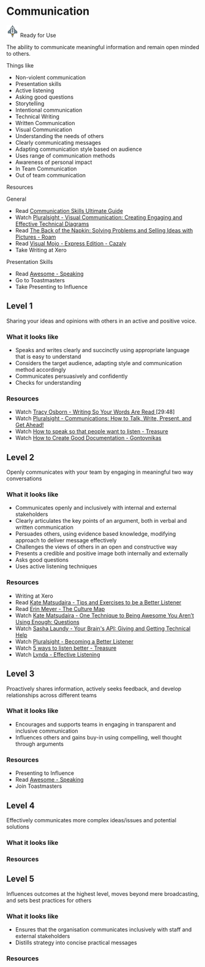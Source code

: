 # Communication
![Ready](../Images/rocket.png) Ready for Use  

The ability to communicate meaningful information and remain open minded to others. 

Things like
- Non-violent communication
- Presentation skills
- Active listening
- Asking good questions
- Storytelling
- Intentional communication
- Technical Writing
- Written Communication
- Visual Communication
- Understanding the needs of others
- Clearly communicating messages
- Adapting communication style based on audience
- Uses range of communication methods
- Awareness of personal impact
- In Team Communication
- Out of team communication

Resources

General
- Read [Communication Skills Ultimate Guide](https://www.makingbusinessmatter.co.uk/communication-skills-ultimate-guide/)
- Watch [Pluralsight - Visual Communication: Creating Engaging and Effective Technical Diagrams](https://app.pluralsight.com/library/courses/visual-communication-technical-diagrams/table-of-contents)
- Read [The Back of the Napkin: Solving Problems and Selling Ideas with Pictures - Roam](https://www.amazon.com/Back-Napkin-Expanded-Problems-Pictures/dp/1591842697)
- Read [Visual Mojo - Express Edition - Cazaly](https://www.amazon.com/Visual-Mojo-Express-Lynne-Cazaly/dp/0987462911)
- Take Writing at Xero

Presentation Skills

- Read [Awesome - Speaking](https://github.com/matteofigus/awesome-speaking)
- Go to Toastmasters
- Take Presenting to Influence

## Level 1

Sharing your ideas and opinions with others in an active and positive voice. 

### What it looks like

- Speaks and writes clearly and succinctly using appropriate language that is easy to understand 
- Considers the target audience, adapting style and communication method accordingly
- Communicates persuasively and confidently
- Checks for understanding

### Resources
- Watch [Tracy Osborn - Writing So Your Words Are Read ](https://www.youtube.com/watch?v=8LiV759Bje0) [29:48]
- Watch [Pluralsight - Communications: How to Talk, Write, Present, and Get Ahead!](https://app.pluralsight.com/library/courses/communication-skills)
- Watch [How to speak so that people want to listen - Treasure](https://www.ted.com/talks/julian_treasure_how_to_speak_so_that_people_want_to_listen)
- Watch [How to Create Good Documentation - Gontovnikas](https://www.youtube.com/watch?v=lw9R2qMCdqk)

## Level 2

Openly communicates with your team by engaging in meaningful two way conversations

### What it looks like

- Communicates openly and inclusively with internal and external stakeholders
- Clearly articulates the key points of an argument, both in verbal and written communication
- Persuades others, using evidence based knowledge, modifying approach to deliver message effectively
- Challenges the views of others in an open and constructive way
- Presents a credible and positive image both internally and externally
- Asks good questions
- Uses active listening techniques

### Resources
- Writing at Xero
- Read [Kate Matsudaira - Tips and Exercises to be a Better Listener](http://katemats.com/tips-exercises-better-listener/)
- Read [Erin Meyer - The Culture Map](https://www.erinmeyer.com/book/)
- Watch [Kate Matsudaira - One Technique to Being Awesome You Aren’t Using Enough: Questions](http://katemats.com/one-technique-to-being-awesome-you-arent-using-enough-questions/) 
- Watch [Sasha Laundy - Your Brain's API: Giving and Getting Technical Help](https://www.youtube.com/watch?v=hY14Er6JX2s)
- Watch [Pluralsight - Becoming a Better Listener](https://app.pluralsight.com/library/courses/becoming-better-listener)
- Watch [5 ways to listen better - Treasure](https://www.ted.com/talks/julian_treasure_5_ways_to_listen_better)
- Watch [Lynda - Effective Listening](https://www.lynda.com/Business-Skills-tutorials/Effective-Listening/176760-2.html)

## Level 3

Proactively shares information, actively seeks feedback, and develop relationships across different teams

### What it looks like

- Encourages and supports teams in engaging in transparent and inclusive communication
- Influences others and gains buy-in using compelling, well thought through arguments

### Resources
- Presenting to Influence
- Read [Awesome - Speaking](https://github.com/matteofigus/awesome-speaking)
- Join Toastmasters

## Level 4

Effectively communicates more complex ideas/issues and potential solutions

### What it looks like


### Resources

## Level 5

Influences outcomes at the highest level, moves beyond mere broadcasting, and sets best practices for others

### What it looks like

- Ensures that the organisation communicates inclusively with staff and external stakeholders
- Distills strategy into concise practical messages

### Resources
